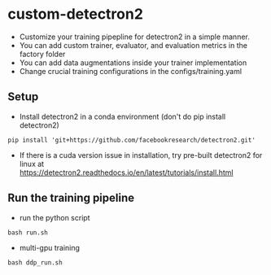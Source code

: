 # custom-detectron2
- Customize your training pipepline for detectron2 in a simple manner.
- You can add custom trainer, evaluator, and evaluation metrics in the factory folder
- You can add data augmentations inside your trainer implementation
- Change crucial training configurations in the configs/training.yaml

## Setup
- Install detectron2 in a conda environment (don't do pip install detectron2)
```
pip install 'git+https://github.com/facebookresearch/detectron2.git'
```
- If there is a cuda version issue in installation, try pre-built detectron2 for linux at  
https://detectron2.readthedocs.io/en/latest/tutorials/install.html 

## Run the training pipeline
- run the python script
```
bash run.sh
```
- multi-gpu training
```
bash ddp_run.sh
```
